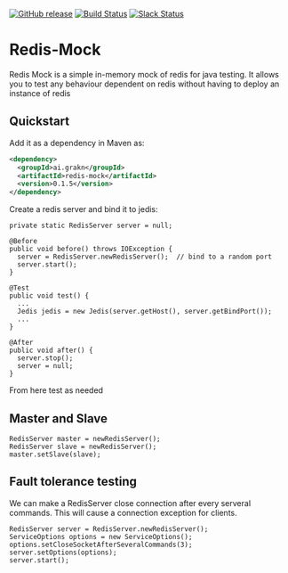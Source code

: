 [![GitHub release](https://img.shields.io/github/release/graknlabs/redis-mock.svg)](https://github.com/graknlabs/redis-mock/releases/latest)
[![Build Status](https://travis-ci.org/graknlabs/redis-mock.svg?branch=master)](https://travis-ci.org/graknlabs/redis-mock)
[![Slack Status](http://grakn-slackin.herokuapp.com/badge.svg)](https://grakn.ai/slack)

# Redis-Mock

Redis Mock is a simple in-memory mock of redis for java testing. 
It allows you to test any behaviour dependent on redis without having to deploy an instance of redis

## Quickstart 

Add it as a dependency in Maven as:

```xml
<dependency>
  <groupId>ai.grakn</groupId>
  <artifactId>redis-mock</artifactId>
  <version>0.1.5</version>
</dependency>
```

Create a redis server and bind it to jedis:

```
private static RedisServer server = null;

@Before
public void before() throws IOException {
  server = RedisServer.newRedisServer();  // bind to a random port
  server.start();
}

@Test
public void test() {
  ...
  Jedis jedis = new Jedis(server.getHost(), server.getBindPort());
  ...
}

@After
public void after() {
  server.stop();
  server = null;
}
```

From here test as needed

## Master and Slave

```
RedisServer master = newRedisServer();
RedisServer slave = newRedisServer();
master.setSlave(slave);
```

## Fault tolerance testing

We can make a RedisServer close connection after every serveral commands. This will cause a connection exception for clients.

```
RedisServer server = RedisServer.newRedisServer();
ServiceOptions options = new ServiceOptions();
options.setCloseSocketAfterSeveralCommands(3);
server.setOptions(options);
server.start();
```

